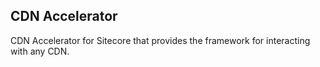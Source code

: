 ﻿## CDN Accelerator

CDN Accelerator for Sitecore that provides the framework for interacting with any CDN.